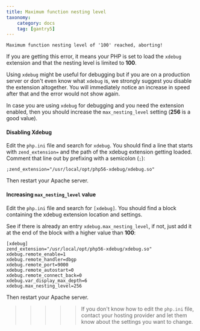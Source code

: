 ```yaml
---
title: Maximum function nesting level
taxonomy:
    category: docs
    tag: [gantry5]
---
```


```
Maximum function nesting level of '100' reached, aborting!
```

If you are getting this error, it means your PHP is set to load the `xdebug` extension and that the nesting level is limited to **100**.

Using `xdebug` might be useful for debugging but if you are on a production server or don't even know what `xdebug` is, we strongly suggest you disable the extension altogether. You will immediately notice an increase in speed after that and the error would not show again.

In case you are using `xdebug` for debugging and you need the extension enabled, then you should increase the `max_nesting_level` setting (**256** is a good value).

#### Disabling Xdebug

Edit the `php.ini` file and search for `xdebug`. You should find a line that starts with `zend_extension=` and the path of the xdebug extension getting loaded. Comment that line out by prefixing with a semicolon (`;`):

```
;zend_extension="/usr/local/opt/php56-xdebug/xdebug.so"
```

Then restart your Apache server.

#### Increasing `max_nesting_level` value

Edit the `php.ini` file and search for `[xdebug]`. You should find a block containing the xdebug extension location and settings.

See if there is already an entry `xdebug.max_nesting_level`, if not, just add it at the end of the block with a higher value than **100**:

```
[xdebug]
zend_extension="/usr/local/opt/php56-xdebug/xdebug.so"
xdebug.remote_enable=1
xdebug.remote_handler=dbgp
xdebug.remote_port=9000
xdebug.remote_autostart=0
xdebug.remote_connect_back=0
xdebug.var_display_max_depth=6
xdebug.max_nesting_level=256
```

Then restart your Apache server.

>>>>> If you don't know how to edit the `php.ini` file, contact your hosting provider and let them know about the settings you want to change.
